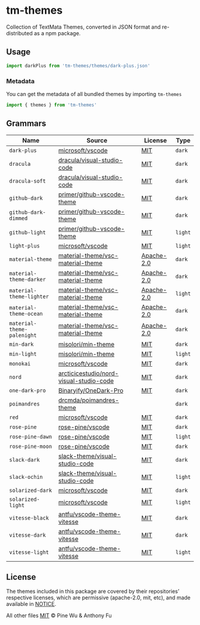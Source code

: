 # tm-themes

Collection of TextMata Themes, converted in JSON format and re-distributed as a npm package.

## Usage

```ts
import darkPlus from 'tm-themes/themes/dark-plus.json'
```

### Metadata

You can get the metadata of all bundled themes by importing `tm-themes`

```ts
import { themes } from 'tm-themes'
```

## Grammars

<!--list-start-->
| Name | Source | License | Type |
| ---- | ------ | ------- | ---- |
| `dark-plus` | [microsoft/vscode](https://github.com/microsoft/vscode/blob/651391e5ade73cf7c4655495e6b529351153f914/extensions/theme-defaults/themes/dark_plus.json) | [MIT](https://raw.githubusercontent.com/microsoft/vscode/main/LICENSE.txt) | `dark` |
| `dracula` | [dracula/visual-studio-code](https://github.com/dracula/visual-studio-code/blob/e475d548db27773fa0004b252c0a4701f187fb7e/src/dracula.yml) | [MIT](https://raw.githubusercontent.com/dracula/visual-studio-code/master/LICENSE) | `dark` |
| `dracula-soft` | [dracula/visual-studio-code](https://github.com/dracula/visual-studio-code/blob/e475d548db27773fa0004b252c0a4701f187fb7e/src/dracula.yml) | [MIT](https://raw.githubusercontent.com/dracula/visual-studio-code/master/LICENSE) | `dark` |
| `github-dark` | [primer/github-vscode-theme](https://github.com/primer/github-vscode-theme/blob/38b50d41bdc6b190b7351e220956af043221d763/src/theme.js) | [MIT](https://raw.githubusercontent.com/primer/github-vscode-theme/main/LICENSE) | `dark` |
| `github-dark-dimmed` | [primer/github-vscode-theme](https://github.com/primer/github-vscode-theme/blob/38b50d41bdc6b190b7351e220956af043221d763/src/theme.js) | [MIT](https://raw.githubusercontent.com/primer/github-vscode-theme/main/LICENSE) | `dark` |
| `github-light` | [primer/github-vscode-theme](https://github.com/primer/github-vscode-theme/blob/38b50d41bdc6b190b7351e220956af043221d763/src/theme.js) | [MIT](https://raw.githubusercontent.com/primer/github-vscode-theme/main/LICENSE) | `light` |
| `light-plus` | [microsoft/vscode](https://github.com/microsoft/vscode/blob/651391e5ade73cf7c4655495e6b529351153f914/extensions/theme-defaults/themes/light_plus.json) | [MIT](https://raw.githubusercontent.com/microsoft/vscode/main/LICENSE.txt) | `light` |
| `material-theme` | [material-theme/vsc-material-theme](https://github.com/material-theme/vsc-material-theme/blob/9c1313579cecdd377fc475ccf108da6402216745/src/material.theme.config.ts) | [Apache-2.0](https://raw.githubusercontent.com/material-theme/vsc-material-theme/main/LICENSE) | `dark` |
| `material-theme-darker` | [material-theme/vsc-material-theme](https://github.com/material-theme/vsc-material-theme/blob/9c1313579cecdd377fc475ccf108da6402216745/src/material.theme.config.ts) | [Apache-2.0](https://raw.githubusercontent.com/material-theme/vsc-material-theme/main/LICENSE) | `dark` |
| `material-theme-lighter` | [material-theme/vsc-material-theme](https://github.com/material-theme/vsc-material-theme/blob/9c1313579cecdd377fc475ccf108da6402216745/src/material.theme.config.ts) | [Apache-2.0](https://raw.githubusercontent.com/material-theme/vsc-material-theme/main/LICENSE) | `light` |
| `material-theme-ocean` | [material-theme/vsc-material-theme](https://github.com/material-theme/vsc-material-theme/blob/9c1313579cecdd377fc475ccf108da6402216745/src/material.theme.config.ts) | [Apache-2.0](https://raw.githubusercontent.com/material-theme/vsc-material-theme/main/LICENSE) | `dark` |
| `material-theme-palenight` | [material-theme/vsc-material-theme](https://github.com/material-theme/vsc-material-theme/blob/9c1313579cecdd377fc475ccf108da6402216745/src/material.theme.config.ts) | [Apache-2.0](https://raw.githubusercontent.com/material-theme/vsc-material-theme/main/LICENSE) | `dark` |
| `min-dark` | [misolori/min-theme](https://github.com/misolori/min-theme/blob/dd796c3f294daecfb7f10ed277ffdc30517d59cf/themes/min-dark.json) | [MIT](https://raw.githubusercontent.com/miguelsolorio/min-theme/master/LICENSE) | `dark` |
| `min-light` | [misolori/min-theme](https://github.com/misolori/min-theme/blob/dd796c3f294daecfb7f10ed277ffdc30517d59cf/themes/min-light.json) | [MIT](https://raw.githubusercontent.com/miguelsolorio/min-theme/master/LICENSE) | `light` |
| `monokai` | [microsoft/vscode](https://github.com/microsoft/vscode/blob/651391e5ade73cf7c4655495e6b529351153f914/extensions/theme-monokai/themes/monokai-color-theme.json) | [MIT](https://raw.githubusercontent.com/microsoft/vscode/main/LICENSE.txt) | `dark` |
| `nord` | [arcticicestudio/nord-visual-studio-code](https://github.com/arcticicestudio/nord-visual-studio-code/blob/8ead09822c02d0d49d0f764104505e5a34d3689f/themes/nord-color-theme.json) | [MIT](https://raw.githubusercontent.com/nordtheme/visual-studio-code/develop/license) | `dark` |
| `one-dark-pro` | [Binaryify/OneDark-Pro](https://github.com/Binaryify/OneDark-Pro/blob/0f37dcd4d02d71465ed0bc65c3829cbdfaa3fc5f/themes/OneDark-Pro.json) | [MIT](https://raw.githubusercontent.com/Binaryify/OneDark-Pro/master/LICENSE.txt) | `dark` |
| `poimandres` | [drcmda/poimandres-theme](https://github.com/drcmda/poimandres-theme/blob/a7b8ed96b2319d44b53f755bdc8f321deb69c729/themes/poimandres-color-theme.json) |  | `dark` |
| `red` | [microsoft/vscode](https://github.com/microsoft/vscode/blob/651391e5ade73cf7c4655495e6b529351153f914/extensions/theme-red/themes/Red-color-theme.json) | [MIT](https://raw.githubusercontent.com/microsoft/vscode/main/LICENSE.txt) | `dark` |
| `rose-pine` | [rose-pine/vscode](https://github.com/rose-pine/vscode/blob/5a6d89246d58316802bf5c54bb83d6654ff6a1c5/themes/rose-pine-color-theme.json) | [MIT](https://raw.githubusercontent.com/rose-pine/vscode/main/license) | `dark` |
| `rose-pine-dawn` | [rose-pine/vscode](https://github.com/rose-pine/vscode/blob/5a6d89246d58316802bf5c54bb83d6654ff6a1c5/themes/rose-pine-dawn-color-theme.json) | [MIT](https://raw.githubusercontent.com/rose-pine/vscode/main/license) | `light` |
| `rose-pine-moon` | [rose-pine/vscode](https://github.com/rose-pine/vscode/blob/5a6d89246d58316802bf5c54bb83d6654ff6a1c5/themes/rose-pine-moon-color-theme.json) | [MIT](https://raw.githubusercontent.com/rose-pine/vscode/main/license) | `dark` |
| `slack-dark` | [slack-theme/visual-studio-code](https://github.com/slack-theme/visual-studio-code/blob/ae207bda0c2477fb609b21377ab0a7a40b1f4b0b/themes/dark-mode.json) | [MIT](https://raw.githubusercontent.com/slack-theme/visual-studio-code/master/License) | `dark` |
| `slack-ochin` | [slack-theme/visual-studio-code](https://github.com/slack-theme/visual-studio-code/blob/ae207bda0c2477fb609b21377ab0a7a40b1f4b0b/themes/ochin.json) | [MIT](https://raw.githubusercontent.com/slack-theme/visual-studio-code/master/License) | `light` |
| `solarized-dark` | [microsoft/vscode](https://github.com/microsoft/vscode/blob/651391e5ade73cf7c4655495e6b529351153f914/extensions/theme-solarized-dark/themes/solarized-dark-color-theme.json) | [MIT](https://raw.githubusercontent.com/microsoft/vscode/main/LICENSE.txt) | `dark` |
| `solarized-light` | [microsoft/vscode](https://github.com/microsoft/vscode/blob/651391e5ade73cf7c4655495e6b529351153f914/extensions/theme-solarized-light/themes/solarized-light-color-theme.json) | [MIT](https://raw.githubusercontent.com/microsoft/vscode/main/LICENSE.txt) | `light` |
| `vitesse-black` | [antfu/vscode-theme-vitesse](https://github.com/antfu/vscode-theme-vitesse/blob/b2a0afe97416cff8526763e7517d21631c456d19/themes/vitesse-black.json) | [MIT](https://raw.githubusercontent.com/antfu/vscode-theme-vitesse/main/LICENSE) | `dark` |
| `vitesse-dark` | [antfu/vscode-theme-vitesse](https://github.com/antfu/vscode-theme-vitesse/blob/b2a0afe97416cff8526763e7517d21631c456d19/themes/vitesse-dark.json) | [MIT](https://raw.githubusercontent.com/antfu/vscode-theme-vitesse/main/LICENSE) | `dark` |
| `vitesse-light` | [antfu/vscode-theme-vitesse](https://github.com/antfu/vscode-theme-vitesse/blob/b2a0afe97416cff8526763e7517d21631c456d19/themes/vitesse-light.json) | [MIT](https://raw.githubusercontent.com/antfu/vscode-theme-vitesse/main/LICENSE) | `light` |
<!--list-end-->

## License

The themes included in this package are covered by their repositories’ respective licenses, which are permissive (apache-2.0, mit, etc), and made available in [NOTICE](./NOTICE).

All other files [MIT](./LICENSE) © Pine Wu & Anthony Fu
